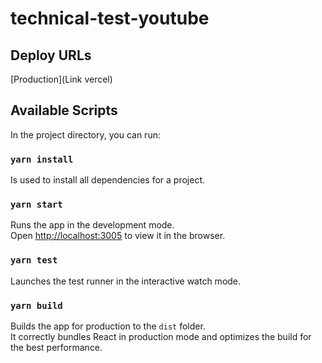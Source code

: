 # technical-test-youtube

## Deploy URLs

 [Production](Link vercel)


## Available Scripts

In the project directory, you can run:

### `yarn install`

Is used to install all dependencies for a project.


### `yarn start`

Runs the app in the development mode.<br />
Open [http://localhost:3005](http://localhost:3005) to view it in the browser.


### `yarn test`

Launches the test runner in the interactive watch mode.<br />


### `yarn build`

Builds the app for production to the `dist` folder.<br />
It correctly bundles React in production mode and optimizes the build for the best performance.

